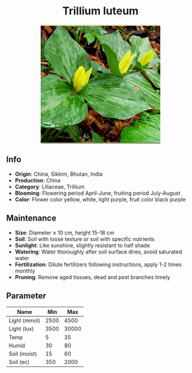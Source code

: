 <h1 align='center'>Trillium luteum</h1>
<p align="center">
    <img 
        align='center'
        width='320'
        src="../images/trillium luteum.png" 
        alt='Trillium luteum' />
</p>

## Info

 - **Origin**: China, Sikkim, Bhutan, India
 - **Production**: China
 - **Category**: Liliaceae, Trillium
 - **Blooming**: Flowering period April-June, fruiting period July-August
 - **Color**: Flower color yellow, white, light purple, fruit color black purple

## Maintenance

 - **Size**: Diameter ≥ 10 cm, height 15-18 cm
 - **Soil**: Soil with loose texture or soil with specific nutrients
 - **Sunlight**: Like sunshine, slightly resistant to half shade
 - **Watering**: Water thoroughly after soil surface dries, avoid saturated water
 - **Fertilization**: Dilute fertilizers following instructions, apply 1-2 times monthly
 - **Pruning**: Remove aged tissues, dead and pest branches timely

## Parameter

| Name         | Min  | Max   |
|--------------|------|-------|
| Light (mmol) | 2500 | 4500  |
| Light (lux)  | 3500 | 30000 |
| Temp         | 5    | 35    |
| Humid        | 30   | 80    |
| Soil (moist) | 15   | 60    |
| Soil (ec)    | 350  | 2000  |